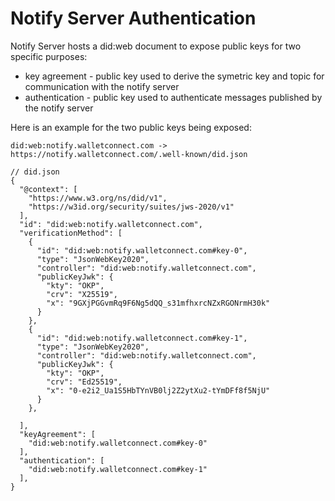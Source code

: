 # Notify Server Authentication

Notify Server hosts a did:web document to expose public keys for two specific purposes:

- key agreement - public key used to derive the symetric key and topic for communication with the notify server
- authentication - public key used to authenticate messages published by the notify server

Here is an example for the two public keys being exposed:

```jsonc
did:web:notify.walletconnect.com -> https://notify.walletconnect.com/.well-known/did.json

// did.json
{
  "@context": [
    "https://www.w3.org/ns/did/v1",
    "https://w3id.org/security/suites/jws-2020/v1"
  ],
  "id": "did:web:notify.walletconnect.com",
  "verificationMethod": [
    {
      "id": "did:web:notify.walletconnect.com#key-0",
      "type": "JsonWebKey2020",
      "controller": "did:web:notify.walletconnect.com",
      "publicKeyJwk": {
        "kty": "OKP",
        "crv": "X25519",
        "x": "9GXjPGGvmRq9F6Ng5dQQ_s31mfhxrcNZxRGONrmH30k"
      }
    },
    {
      "id": "did:web:notify.walletconnect.com#key-1",
      "type": "JsonWebKey2020",
      "controller": "did:web:notify.walletconnect.com",
      "publicKeyJwk": {
        "kty": "OKP",
        "crv": "Ed25519",
        "x": "0-e2i2_Ua1S5HbTYnVB0lj2Z2ytXu2-tYmDFf8f5NjU"
      }
    },

  ],
  "keyAgreement": [
    "did:web:notify.walletconnect.com#key-0"
  ],
  "authentication": [
    "did:web:notify.walletconnect.com#key-1"
  ],
}
```
